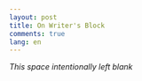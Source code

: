 ```yaml
---
layout: post
title: On Writer's Block
comments: true
lang: en
---
```


*This space intentionally left blank*

